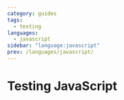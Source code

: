 ```yaml
---
category: guides
tags:
  - testing
languages:
  - javascript
sidebar: "language:javascript"
prev: /languages/javascript/
---
```


# Testing JavaScript
